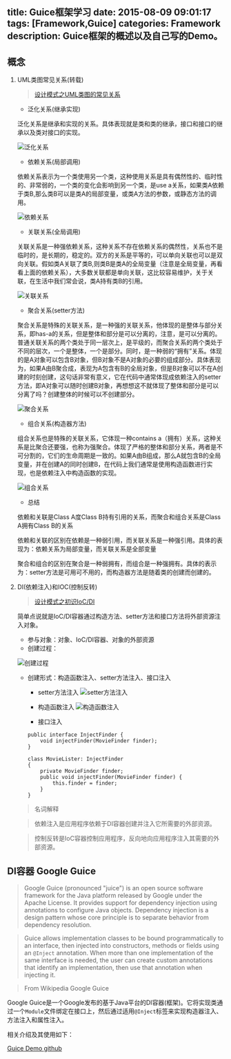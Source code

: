title: Guice框架学习
date: 2015-08-09 09:01:17
tags: [Framework,Guice]
categories: Framework
description: Guice框架的概述以及自己写的Demo。
---

## 概念

1. UML类图常见关系(转载)

    > [设计模式之UML类图的常见关系](http://www.cnblogs.com/zxj159/p/3399654.html)
    
    + 泛化关系(继承实现)
    
    泛化关系是继承和实现的关系。具体表现就是类和类的继承，接口和接口的继承以及类对接口的实现。
    
    ![泛化关系](http://images.cnitblog.com/blog/362290/201310/31171722-c9602d76cfdf41f3a528648095c91401.png)
    
    + 依赖关系(局部调用)
    
    依赖关系表示为一个类使用另一个类，这种使用关系是具有偶然性的、临时性的、非常弱的，一个类的变化会影响到另一个类，是use a关系，如果类A依赖于类B,那么类B可以是类A的局部变量，或类A方法的参数，或静态方法的调用。
    
    ![依赖关系](http://images.cnitblog.com/blog/362290/201310/31165559-4779e58a18e04d1da67a62a8c98cd63d.png)
    
    + 关联关系(全局调用)
    
    关联关系是一种强依赖关系，这种关系不存在依赖关系的偶然性，关系也不是临时的，是长期的，稳定的。双方的关系是平等的，可以单向关联也可以是双向关联。假如类A关联了类B,则类B是类A的全局变量（注意是全局变量，再看看上面的依赖关系），大多数关联都是单向关联，这比较容易维护，关于关联，在生活中我们常会说，类A持有类B的引用。
    
    ![关联关系](http://images.cnitblog.com/blog/362290/201310/31165613-3faec54ba2f94c589a43b224431a8fcc.png)
    
    + 聚合关系(setter方法)
    
    聚合关系是特殊的关联关系，是一种强的关联关系，他体现的是整体与部分关系，即has-a的关系，但是整体和部分是可以分离的，注意，是可以分离的。普通关联关系的两个类处于同一层次上，是平级的，而聚合关系的两个类处于不同的层次，一个是整体，一个是部分。同时，是一种弱的“拥有”关系。体现的是A对象可以包含B对象，但B对象不是A对象的必要的组成部分。具体表现为，如果A由B聚合成，表现为A包含有B的全局对象，但是B对象可以不在A创建的时刻创建，这句话非常有意义，它在代码中通常体现成依赖注入的setter方法，即A对象可以随时创建B对象，再想想这不就体现了整体和部分是可以分离了吗？创建整体的时候可以不创建部分。
    
    ![聚合关系](http://images.cnitblog.com/blog/362290/201310/31165626-ce36baaf7c2b44c9a997288184d65dd5.png)
    
    + 组合关系(构造器方法)
    
    组合关系也是特殊的关联关系，它体现一种contains a（拥有）关系，这种关系是比聚合还要强，也称为强聚合。体现了严格的整体和部分关系，两者是不可分割的，它们的生命周期是一致的。如果A由B组成，那么A就包含B的全局变量，并在创建A的同时创建B，在代码上我们通常是使用构造函数进行实现，也是依赖注入中构造函数的实现。
    
    ![组合关系](http://images.cnitblog.com/blog/362290/201310/31165647-2a0c584f1c5a4573a2b59f4ceceeee2b.png)
    
    + 总结
    
    依赖和关联是Class A度Class B持有引用的关系，而聚合和组合关系是Class A拥有Class B的关系
    
    依赖和关联的区别在依赖是一种弱引用，而关联关系是一种强引用。具体的表现为：依赖关系为局部变量，而关联关系是全部变量
    
    聚合和组合的区别在聚合是一种弱拥有，而组合是一种强拥有。具体的表示为：setter方法是可用可不用的，而构造器方法是随着类的创建而创建的。

2. DI(依赖注入)和IOC(控制反转)

    > [设计模式之初识IoC/DI](http://www.cnblogs.com/zxj159/p/3425168.html)

    简单点说就是IoC/DI容器通过构造方法、setter方法和接口方法将外部资源注入对象。
    
    + 参与对象：对象、IoC/DI容器、对象的外部资源
    + 创建过程：
    
    ![创建过程](http://images.cnitblog.com/blog/362290/201311/15131057-90c485a85176402293fc27fc8e5d1d2a.png)
    
    + 创建形式：构造函数注入、setter方法注入、接口注入
    
        - setter方法注入
        ![setter方法注入](http://images.cnitblog.com/blog/362290/201310/31165626-ce36baaf7c2b44c9a997288184d65dd5.png)
        
        - 构造函数注入
        ![构造函数注入](http://images.cnitblog.com/blog/362290/201310/31165647-2a0c584f1c5a4573a2b59f4ceceeee2b.png)
        
        - 接口注入
        
        ```
        public interface InjectFinder {
            void injectFinder(MovieFinder finder);
        }
    
        class MovieLister: InjectFinder
        {
            private MovieFinder finder;
            public void injectFinder(MovieFinder finder) {
                this.finder = finder;
            }
        }
        ```
        
    > 名词解释
    
    > 依赖注入是应用程序依赖于DI容器创建并注入它所需要的外部资源。
    
    > 控制反转是IoC容器控制应用程序，反向地向应用程序注入其需要的外部资源。


## DI容器 Google Guice

> Google Guice (pronounced "juice") is an open source software framework for the Java platform released by Google under the Apache License. It provides support for dependency injection using annotations to configure Java objects. Dependency injection is a design pattern whose core principle is to separate behavior from dependency resolution.

> Guice allows implementation classes to be bound programmatically to an interface, then injected into constructors, methods or fields using an `@Inject` annotation. When more than one implementation of the same interface is needed, the user can create custom annotations that identify an implementation, then use that annotation when injecting it.

> From Wikipedia Google Guice

Google Guice是一个Google发布的基于Java平台的DI容器(框架)。它将实现类通过一个`Module`文件绑定在接口上，然后通过适用`@Inject`标签来实现构造器注入、方法注入和属性注入。

相关介绍及其使用如下：

[Guice Demo github](https://github.com/victoryxs/GuiceDemo/tree/master/src/main)







